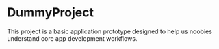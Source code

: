 # DummyProject
This project is a basic application prototype designed to help us noobies understand core app development workflows. 
